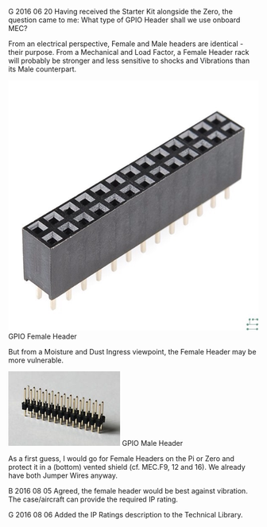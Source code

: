 G 2016 06 20
Having received the Starter Kit alongside the Zero, the question came to me: What type of GPIO Header shall we use onboard MEC?

From an electrical perspective, Female and Male headers are identical - their purpose.
From a Mechanical and Load Factor, a Female Header rack will probably be stronger and less sensitive to shocks and Vibrations than its Male counterpart.

![](/Media/GPIOFemaleHeader.jpg)
GPIO Female Header


But from a Moisture and Dust Ingress viewpoint, the Female Header may be more vulnerable.

![](/Media/GPIOMaleHeader.jpg)
GPIO Male Header


As a first guess, I would go for Female Headers on the Pi or Zero and protect it in a (bottom) vented shield (cf. MEC.F9, 12 and 16).
We already have both Jumper Wires anyway.

B 2016 08 05
Agreed, the female header would be best against vibration. The case/aircraft can provide the required IP rating.

G 2016 08 06
Added the IP Ratings description to the Technical Library.
